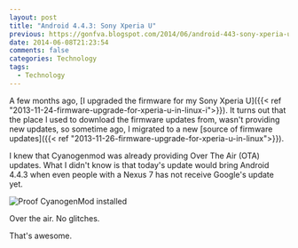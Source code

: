 ```yaml
---
layout: post
title: "Android 4.4.3: Sony Xperia U"
previous: https://gonfva.blogspot.com/2014/06/android-443-sony-xperia-u.html
date: 2014-06-08T21:23:54
comments: false
categories: Technology
tags:
  - Technology
---
```


A few months ago, [I upgraded the firmware for my Sony Xperia U]({{< ref "2013-11-24-firmware-upgrade-for-xperia-u-in-linux-i">}}). It turns out that the place I used to download the firmware updates from, wasn't providing new updates, so sometime ago, I migrated to a new [source of firmware updates]({{< ref "2013-11-26-firmware-upgrade-for-xperia-u-in-linux">}}).


I knew that Cyanogenmod was already providing Over The Air (OTA) updates. What I didn't know is that today's update would bring Android 4.4.3 when even people with a Nexus 7 has not receive Google's update yet.

![Proof CyanogenMod installed](http://2.bp.blogspot.com/-Ll0IJworjnY/U5TUQ72SqLI/AAAAAAAAAp0/k5_W0W2yrCM/s1600/Screenshot_2014-06-08-22-08-57.png)

Over the air. No glitches.

That's awesome.
